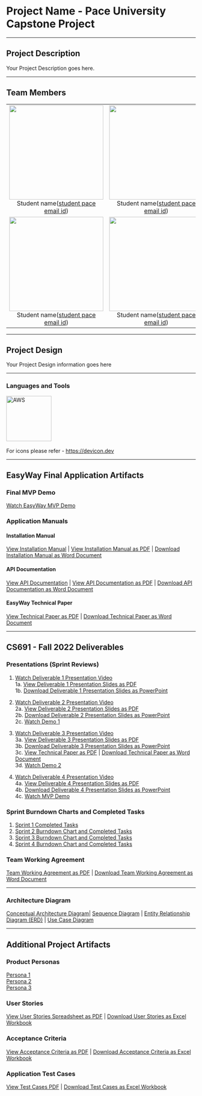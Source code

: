 # Project Name - Pace University Capstone Project

***

## Project Description

Your Project Description goes here.

***

## Team Members

<table style="width:100%" border="0" cellspacing="0" cellpadding="0">
  <tr>
    <td align="center" valign="center"><img src="Link to your teammate photo on github" width="250"><br />Student name(<a href="mailto:student pace email id">student pace email id</a>)</td>
    <td align="center" valign="center"><img src="Link to your teammate photo on github" width="250"><br />Student name(<a href="mailto:student pace email id">student pace email id</a>)</td>
    <td align="center" valign="center"><img src="Link to your teammate photo on github" width="250"><br />Student name(<a href="mailto:student pace email id">student pace email id</a>)</td>
  </tr>
  <tr>
    <td align="center" valign="center"><img src="Link to your teammate photo on github" width="250"><br />Student name(<a href="mailto:student pace email id">student pace email id</a>)</td>
    <td align="center" valign="center"><img src="Link to your teammate photo on github" width="250"><br />Student name(<a href="mailto:student pace email id">student pace email id</a>)</td>
    <td align="center" valign="center"><img src="Link to your teammate photo on github" width="250"><br />Student name(<a href="mailto:student pace email id">student pace email id</a>)</td> 
  </tr>
</table>

***

## Project Design


Your Project Design information goes here

***

### Languages and Tools

<img src="https://cdn.jsdelivr.net/gh/devicons/devicon/icons/amazonwebservices/amazonwebservices-original-wordmark.svg" title="AWS" alt="AWS" width="120" height="120"/>&nbsp;

For icons please refer - https://devicon.dev 
 
***

## EasyWay Final Application Artifacts

### Final MVP Demo

[Watch EasyWay MVP Demo]()

### Application Manuals

#### Installation Manual

[View Installation Manual]() | [View Installation Manual as PDF]() | <a id="raw-url" href="">Download Installation Manual as Word Document</a>

#### API Documentation

[View API Documentation]() | [View API Documentation as PDF]() | <a id="raw-url" href="">Download API Documentation as Word Document</a>

#### EasyWay Technical Paper

[View Technical Paper as PDF]() | <a id="raw-url" href="">Download Technical Paper as Word Document</a>

***


## CS691 - Fall 2022 Deliverables


### Presentations (Sprint Reviews)
1. [Watch Deliverable 1 Presentation Video]() 
<br />1a. [View Deliverable 1 Presentation Slides as PDF]()
<br />1b. <a id="raw-url" href="">Download Deliverable 1 Presentation Slides as PowerPoint</a>

2. [Watch Deliverable 2 Presentation Video]() 
<br />2a. [View Deliverable 2 Presentation Slides as PDF]()
<br />2b. <a id="raw-url" href="">Download Deliverable 2 Presentation Slides as PowerPoint</a>
<br />2c. [Watch Demo 1]()

3. [Watch Deliverable 3 Presentation Video]() 
<br />3a. [View Deliverable 3 Presentation Slides as PDF]()
<br />3b. <a id="raw-url" href="">Download Deliverable 3 Presentation Slides as PowerPoint</a>
<br />3c. [View Technical Paper as PDF]() | <a id="raw-url" href="">Download Technical Paper as Word Document</a>
<br />3d. [Watch Demo 2]()

4. [Watch Deliverable 4 Presentation Video]() 
<br />4a. [View Deliverable 4 Presentation Slides as PDF]()
<br />4b. <a id="raw-url" href="">Download Deliverable 4 Presentation Slides as PowerPoint</a>
<br />4c. [Watch MVP Demo]()


### Sprint Burndown Charts and Completed Tasks

1. [Sprint 1 Completed Tasks]()
2. [Sprint 2 Burndown Chart and Completed Tasks]()
3. [Sprint 3 Burndown Chart and Completed Tasks]()
4. [Sprint 4 Burndown Chart and Completed Tasks]()

### Team Working Agreement

[Team Working Agreement as PDF]() | <a id="raw-url" href="">Download Team Working Agreement as Word Document</a>


***

### Architecture Diagram

[Conceptual Architecture Diagram]()| [Sequence Diagram]() | [Entity Relationship Diagram (ERD)]() | [Use Case Diagram ]()

***


## Additional Project Artifacts

### Product Personas
[Persona 1]()
<br/>
[Persona 2]()
<br/> 
[Persona 3]()


### User Stories

[View User Stories Spreadsheet as PDF]() | <a id="raw-url" href="">Download User Stories as Excel Workbook</a>

### Acceptance Criteria
[View Acceptance Criteria as PDF]() | <a id="raw-url" href="">Download Acceptance Criteria as Excel Workbook</a>

### Application Test Cases
[View Test Cases PDF]() | <a id="raw-url" href="">Download Test Cases as Excel Workbook</a>
